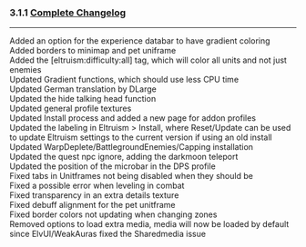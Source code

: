 ### 3.1.1 [Complete Changelog](https://github.com/eltreum0/eltruism/blob/main/Changelog.md)
___
Added an option for the experience databar to have gradient coloring\
Added borders to minimap and pet uniframe\
Added the [eltruism:difficulty:all] tag, which will color all units and not just enemies\
Updated Gradient functions, which should use less CPU time\
Updated German translation by DLarge\
Updated the hide talking head function\
Updated general profile textures\
Updated Install process and added a new page for addon profiles\
Updated the labeling in Eltruism > Install, where Reset/Update can be used to update Eltruism settings to the current version if using an old install\
Updated WarpDeplete/BattlegroundEnemies/Capping installation\
Updated the quest npc ignore, adding the darkmoon teleport\
Updated the position of the microbar in the DPS profile\
Fixed tabs in Unitframes not being disabled when they should be\
Fixed a possible error when leveling in combat\
Fixed transparency in an extra details texture\
Fixed debuff alignment for the pet unitframe\
Fixed border colors not updating when changing zones\
Removed options to load extra media, media will now be loaded by default since ElvUI/WeakAuras fixed the Sharedmedia issue
